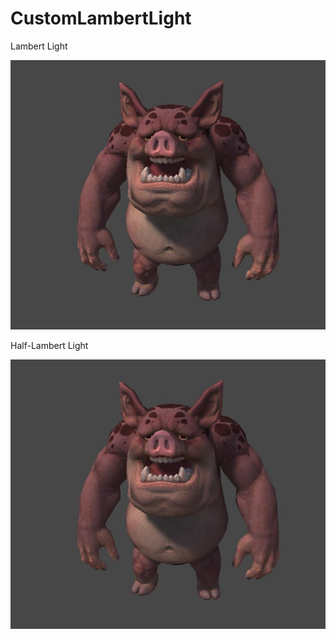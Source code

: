 # CustomLambertLight
Lambert Light

![Result_Lambert](Result_Lambert.jpg)


Half-Lambert Light

![Result_HalfLambert](Result_HalfLambert.jpg)
